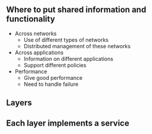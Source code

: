 ## Where to put shared information and functionality
- Across networks
    - Use of different types of networks
    - Distributed management of these networks
- Across applications
    - Information on different applications
    - Support different policies
- Performance
    - Give good performance
    - Need to handle failure
    

## Layers
Each layer implements a service
- 